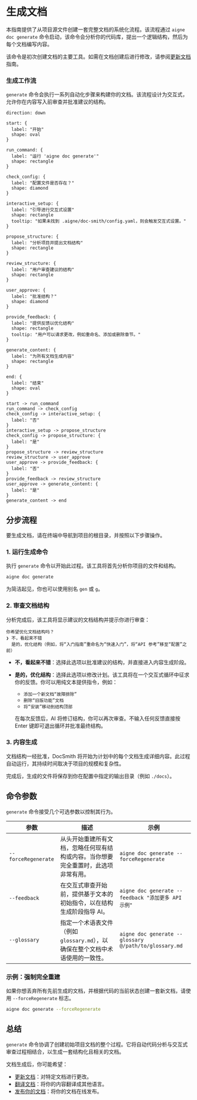 # 生成文档

本指南提供了从项目源文件创建一套完整文档的系统化流程。该流程通过 `aigne doc generate` 命令启动，该命令会分析你的代码库，提出一个逻辑结构，然后为每个文档编写内容。

该命令是初次创建文档的主要工具。如需在文档创建后进行修改，请参阅[更新文档](./guides-updating-documentation.md)指南。

### 生成工作流

`generate` 命令会执行一系列自动化步骤来构建你的文档。该流程设计为交互式，允许你在内容写入前审查并批准建议的结构。

```d2
direction: down

start: {
  label: "开始"
  shape: oval
}

run_command: {
  label: "运行 'aigne doc generate'"
  shape: rectangle
}

check_config: {
  label: "配置文件是否存在？"
  shape: diamond
}

interactive_setup: {
  label: "引导进行交互式设置"
  shape: rectangle
  tooltip: "如果未找到 .aigne/doc-smith/config.yaml，则会触发交互式设置。"
}

propose_structure: {
  label: "分析项目并提出文档结构"
  shape: rectangle
}

review_structure: {
  label: "用户审查建议的结构"
  shape: rectangle
}

user_approve: {
  label: "批准结构？"
  shape: diamond
}

provide_feedback: {
  label: "提供反馈以优化结构"
  shape: rectangle
  tooltip: "用户可以请求更改，例如重命名、添加或删除章节。"
}

generate_content: {
  label: "为所有文档生成内容"
  shape: rectangle
}

end: {
  label: "结束"
  shape: oval
}

start -> run_command
run_command -> check_config
check_config -> interactive_setup: {
  label: "否"
}
interactive_setup -> propose_structure
check_config -> propose_structure: {
  label: "是"
}
propose_structure -> review_structure
review_structure -> user_approve
user_approve -> provide_feedback: {
  label: "否"
}
provide_feedback -> review_structure
user_approve -> generate_content: {
  label: "是"
}
generate_content -> end
```

## 分步流程

要生成文档，请在终端中导航到项目的根目录，并按照以下步骤操作。

### 1. 运行生成命令

执行 `generate` 命令以开始此过程。该工具将首先分析你项目的文件和结构。

```bash 基本生成命令
aigne doc generate
```

为简洁起见，你也可以使用别名 `gen` 或 `g`。

### 2. 审查文档结构

分析完成后，该工具将显示建议的文档结构并提示你进行审查：

```
你希望优化文档结构吗？
❯ 不，看起来不错
  是的，优化结构（例如，将“入门指南”重命名为“快速入门”，将“API 参考”移至“配置”之前）
```

-   **不，看起来不错**：选择此选项以批准建议的结构，并直接进入内容生成阶段。
-   **是的，优化结构**：选择此选项以修改计划。该工具将在一个交互式循环中征求你的反馈。你可以用纯文本提供指令，例如：
    -   `添加一个新文档“故障排除”`
    -   `删除“旧版功能”文档`
    -   `将“安装”移动到结构顶部`

    在每次反馈后，AI 将修订结构，你可以再次审查。不输入任何反馈直接按 Enter 键即可退出循环并批准最终结构。

### 3. 内容生成

文档结构一经批准，DocSmith 将开始为计划中的每个文档生成详细内容。此过程自动运行，其持续时间取决于项目的规模和复杂性。

完成后，生成的文件将保存到你在配置中指定的输出目录（例如 `./docs`）。

## 命令参数

`generate` 命令接受几个可选参数以控制其行为。

| 参数 | 描述 | 示例 |
|---|---|---|
| `--forceRegenerate` | 从头开始重建所有文档，忽略任何现有结构或内容。当你想要完全重置时，此选项非常有用。 | `aigne doc generate --forceRegenerate` |
| `--feedback` | 在交互式审查开始前，提供基于文本的初始指令，以在结构生成阶段指导 AI。 | `aigne doc generate --feedback "添加更多 API 示例"` |
| `--glossary` | 指定一个术语表文件（例如 `glossary.md`），以确保在整个文档中术语使用的一致性。 | `aigne doc generate --glossary @/path/to/glossary.md` |

### 示例：强制完全重建

如果你想丢弃所有先前生成的文档，并根据代码的当前状态创建一套新文档，请使用 `--forceRegenerate` 标志。

```bash 强制重新生成
aigne doc generate --forceRegenerate
```

## 总结

`generate` 命令协调了创建初始项目文档的整个过程。它将自动代码分析与交互式审查过程相结合，以生成一套结构化且相关的文档。

文档生成后，你可能希望：

-   [更新文档](./guides-updating-documentation.md)：对特定文档进行更改。
-   [翻译文档](./guides-translating-documentation.md)：将你的内容翻译成其他语言。
-   [发布你的文档](./guides-publishing-your-docs.md)：将你的文档在线发布。